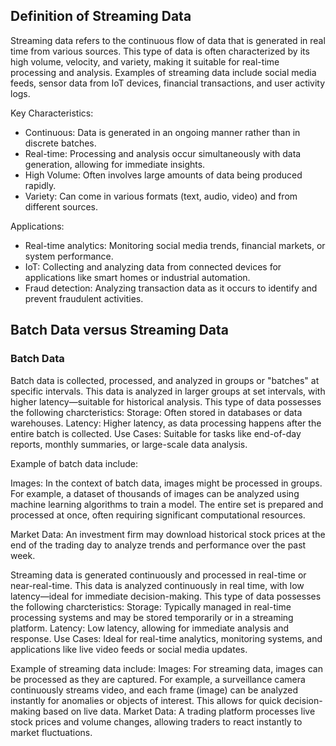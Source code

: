 ## Definition of Streaming Data

Streaming data refers to the continuous flow of data that is generated in real time from various sources. This type of data is often characterized by its high volume, velocity, and variety, making it suitable for real-time processing and analysis. Examples of streaming data include social media feeds, sensor data from IoT devices, financial transactions, and user activity logs.

Key Characteristics:
- Continuous: Data is generated in an ongoing manner rather than in discrete batches.
- Real-time: Processing and analysis occur simultaneously with data generation, allowing for immediate insights.
- High Volume: Often involves large amounts of data being produced rapidly.
- Variety: Can come in various formats (text, audio, video) and from different sources.

Applications:
- Real-time analytics: Monitoring social media trends, financial markets, or system performance.
- IoT: Collecting and analyzing data from connected devices for applications like smart homes or industrial automation.
- Fraud detection: Analyzing transaction data as it occurs to identify and prevent fraudulent activities.

## Batch Data versus Streaming Data
### Batch Data

Batch data is collected, processed, and analyzed in groups or "batches" at specific intervals. This data is analyzed in larger groups at set intervals, with higher latency—suitable for historical analysis. This type of data possesses the following charcteristics:
Storage: Often stored in databases or data warehouses.
Latency: Higher latency, as data processing happens after the entire batch is collected.
Use Cases: Suitable for tasks like end-of-day reports, monthly summaries, or large-scale data analysis.

Example of batch data include:

Images: In the context of batch data, images might be processed in groups. For example, a dataset of thousands of images can be analyzed using machine learning algorithms to train a model. The entire set is prepared and processed at once, often requiring significant computational resources.

Market Data: An investment firm may download historical stock prices at the end of the trading day to analyze trends and performance over the past week.

Streaming data is generated continuously and processed in real-time or near-real-time. This data is analyzed continuously in real time, with low latency—ideal for immediate decision-making. This type of data possesses the following charcteristics:
Storage: Typically managed in real-time processing systems and may be stored temporarily or in a streaming platform.
Latency: Low latency, allowing for immediate analysis and response.
Use Cases: Ideal for real-time analytics, monitoring systems, and applications like live video feeds or social media updates.

Example of streaming data include:
Images: For streaming data, images can be processed as they are captured. For example, a surveillance camera continuously streams video, and each frame (image) can be analyzed instantly for anomalies or objects of interest. This allows for quick decision-making based on live data.
Market Data: A trading platform processes live stock prices and volume changes, allowing traders to react instantly to market fluctuations.

